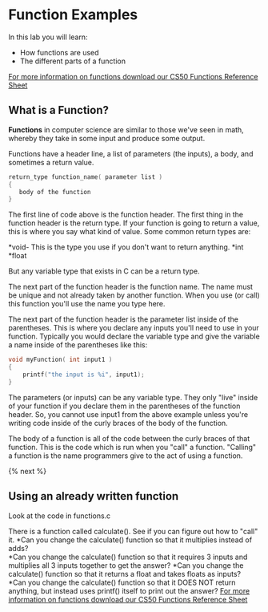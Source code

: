 # Function Examples

In this lab you will learn:
- How functions are used
- The different parts of a function

[For more information on functions download our CS50 Functions Reference Sheet](https://cs50.harvard.edu/ap/2020/assets/pdfs/functions.pdf)

## What is a Function?

**Functions** in computer science are similar to those we've seen in math, whereby they take in some input and produce some output.

Functions have a header line, a list of parameters (the inputs), a body, and sometimes a return value.

```c
return_type function_name( parameter list )
{
   body of the function
}
```
The first line of code above is the function header.  The first thing in the function header is the return type.  If your function is going to return a value, this is where you say what kind of value.  Some common return types are:

*void-  This is the type you use if you don't want to return anything.
*int
*float

But any variable type that exists in C can be a return type.

The next part of the function header is the function name.  The name must be unique and not already taken by another function.  When you use (or call) this function you'll use the name you type here.  

The next part of the function header is the parameter list inside of the parentheses.  This is where you declare any inputs you'll need to use in your function.  Typically you would declare the variable type and give the variable a name inside of the parentheses like this:

```c
void myFunction( int input1 )
{
    printf("the input is %i", input1);
}
```
The parameters (or inputs) can be any variable type.  They only "live" inside of your function if you declare them in the parentheses of the function header.  So, you cannot use input1 from the above example unless you're writing code inside of the curly braces of the body of the function.

The body of a function is all of the code between the curly braces of that function.  This is the code which is run when you "call" a function.  "Calling" a function is the name programmers give to the act of using a function.


{% next %}

## Using an already written function 
Look at the code in functions.c

There is a function called calculate().  See if you can figure out how to "call" it.
*Can you change the calculate() function so that it multiplies instead of adds?  
*Can you change the calculate() function so that it requires 3 inputs and multiplies all 3 inputs together to get the answer?
*Can you change the calculate() function so that it returns a float and takes floats as inputs?  
*Can you change the calculate() function so that it DOES NOT return anything, but instead uses printf() itself to print out the answer?
[For more information on functions download our CS50 Functions Reference Sheet](https://cs50.harvard.edu/ap/2020/assets/pdfs/functions.pdf)
